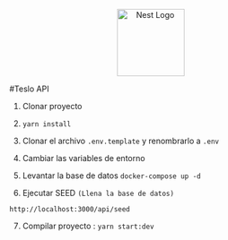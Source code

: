 <p align="center">
  <a href="http://nestjs.com/" target="blank"><img src="https://nestjs.com/img/logo-small.svg" width="120" alt="Nest Logo" /></a>
</p>

#Teslo API 

1. Clonar proyecto

2. ``` yarn install ```

3. Clonar el archivo ``` .env.template ``` y renombrarlo a ``` .env ```

4. Cambiar las variables de entorno

5. Levantar la base de datos ``` docker-compose up -d ```

6. Ejecutar SEED ``` (Llena la base de datos) ```

```
http://localhost:3000/api/seed
```
7. Compilar proyecto : ``` yarn start:dev ```